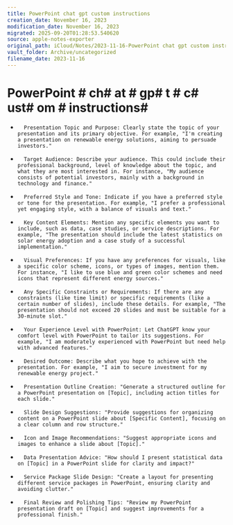 ```yaml
---
title: PowerPoint chat gpt custom instructions
creation_date: November 16, 2023
modification_date: November 16, 2023
migrated: 2025-09-20T01:28:53.540620
source: apple-notes-exporter
original_path: iCloud/Notes/2023-11-16-PowerPoint chat gpt custom instructions.md
vault_folder: Archive/uncategorized
filename_date: 2023-11-16
---
```



# PowerPoint # ch# at # gp# t # c# ust# om # instructions#  # 

* 		Presentation Topic and Purpose: Clearly state the topic of your presentation and its primary objective. For example, "I'm creating a presentation on renewable energy solutions, aiming to persuade investors."
* 		Target Audience: Describe your audience. This could include their professional background, level of knowledge about the topic, and what they are most interested in. For instance, "My audience consists of potential investors, mainly with a background in technology and finance."
* 		Preferred Style and Tone: Indicate if you have a preferred style or tone for the presentation. For example, "I prefer a professional yet engaging style, with a balance of visuals and text."
* 		Key Content Elements: Mention any specific elements you want to include, such as data, case studies, or service descriptions. For example, "The presentation should include the latest statistics on solar energy adoption and a case study of a successful implementation."
* 		Visual Preferences: If you have any preferences for visuals, like a specific color scheme, icons, or types of images, mention them. For instance, "I like to use blue and green color schemes and need icons that represent different energy sources."
* 		Any Specific Constraints or Requirements: If there are any constraints (like time limit) or specific requirements (like a certain number of slides), include these details. For example, "The presentation should not exceed 20 slides and must be suitable for a 30-minute slot."
* 		Your Experience Level with PowerPoint: Let ChatGPT know your comfort level with PowerPoint to tailor its suggestions. For example, "I am moderately experienced with PowerPoint but need help with advanced features."
* 		Desired Outcome: Describe what you hope to achieve with the presentation. For example, "I aim to secure investment for my renewable energy project."

* 		Presentation Outline Creation: "Generate a structured outline for a PowerPoint presentation on [Topic], including action titles for each slide."
* 		Slide Design Suggestions: "Provide suggestions for organizing content on a PowerPoint slide about [Specific Content], focusing on a clear column and row structure."
* 		Icon and Image Recommendations: "Suggest appropriate icons and images to enhance a slide about [Topic]."
* 		Data Presentation Advice: "How should I present statistical data on [Topic] in a PowerPoint slide for clarity and impact?"
* 		Service Package Slide Design: "Create a layout for presenting different service packages in PowerPoint, ensuring clarity and avoiding clutter."
* 		Final Review and Polishing Tips: "Review my PowerPoint presentation draft on [Topic] and suggest improvements for a professional finish."

